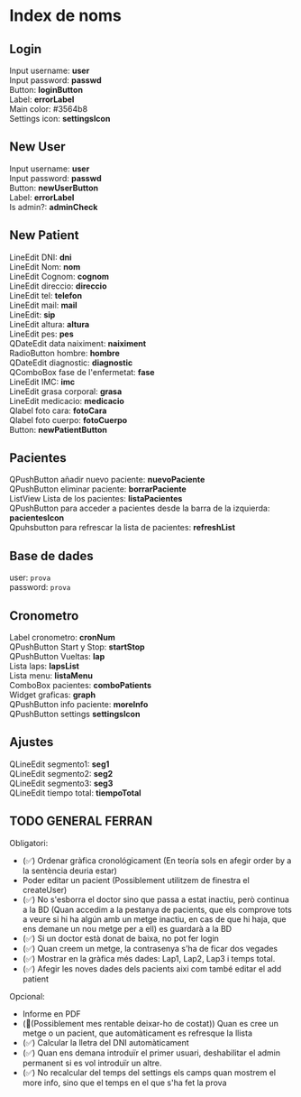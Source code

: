 # Index de noms

## Login

Input username: **user** \
Input password: **passwd** \
Button: **loginButton** \
Label: **errorLabel** \
Main color: #3564b8 \
Settings icon: **settingsIcon**

## New User

Input username: **user** \
Input password: **passwd** \
Button: **newUserButton** \
Label: **errorLabel** \
Is admin?: **adminCheck**

## New Patient

LineEdit DNI: **dni** \
LineEdit Nom: **nom** \
LineEdit Cognom: **cognom** \
LineEdit direccio: **direccio** \
LineEdit tel: **telefon** \
LineEdit mail: **mail** \
LineEdit: **sip** \
LineEdit altura: **altura** \
LineEdit pes: **pes** \
QDateEdit data naiximent: **naiximent** \
RadioButton hombre: **hombre** \
QDateEdit diagnostic: **diagnostic** \
QComboBox fase de l'enfermetat: **fase** \
LineEdit IMC: **imc** \
LineEdit grasa corporal: **grasa** \
LineEdit medicacio: **medicacio** \
Qlabel foto cara: **fotoCara** \
Qlabel foto cuerpo: **fotoCuerpo** \
Button: **newPatientButton**

## Pacientes

QPushButton añadir nuevo paciente: **nuevoPaciente** \
QPushButton eliminar paciente: **borrarPaciente** \
ListView Lista de los pacientes: **listaPacientes** \
QPushButton para acceder a pacientes desde la barra de la izquierda: **pacientesIcon** \
Qpuhsbutton para refrescar la lista de pacientes: **refreshList**

## Base de dades

user: `prova` \
password: `prova`

## Cronometro

Label cronometro: **cronNum** \
QPushButton Start y Stop: **startStop** \
QPushButton Vueltas: **lap** \
Lista laps: **lapsList** \
Lista menu: **listaMenu** \
ComboBox pacientes: **comboPatients** \
Widget graficas: **graph** \
QPushButton info paciente: **moreInfo** \
QPushButton settings **settingsIcon**

## Ajustes

QLineEdit segmento1: **seg1** \
QLineEdit segmento2: **seg2** \
QLineEdit segmento3: **seg3** \
QLineEdit tiempo total: **tiempoTotal**

## TODO GENERAL FERRAN

Obligatori:

- (✅) Ordenar gràfica cronológicament (En teoría sols en afegir order by a la sentència deuria estar)
- Poder editar un pacient (Possiblement utilitzem de finestra el createUser)
- (✅) No s'esborra el doctor sino que passa a estat inactiu, però continua a la BD (Quan accedim a la pestanya de pacients, que els comprove tots a veure si hi ha algún amb un metge inactiu, en cas de que hi haja, que ens demane un nou metge per a ell) es guardarà a la BD
- (✅) Si un doctor està donat de baixa, no pot fer login
- (✅) Quan creem un metge, la contrasenya s'ha de ficar dos vegades
- (✅) Mostrar en la gràfica més dades: Lap1, Lap2, Lap3 i temps total.
- (✅) Afegir les noves dades dels pacients aixi com també editar el add patient

Opcional:

- Informe en PDF
- (🛑(Possiblement mes rentable deixar-ho de costat)) Quan es cree un metge o un pacient, que automàticament es refresque la llista
- (✅) Calcular la lletra del DNI automàticament
- (✅) Quan ens demana introduïr el primer usuari, deshabilitar el admin permanent si es vol introduïr un altre.
- (✅) No recalcular del temps del settings els camps quan mostrem el more info, sino que el temps en el que s'ha fet la prova
